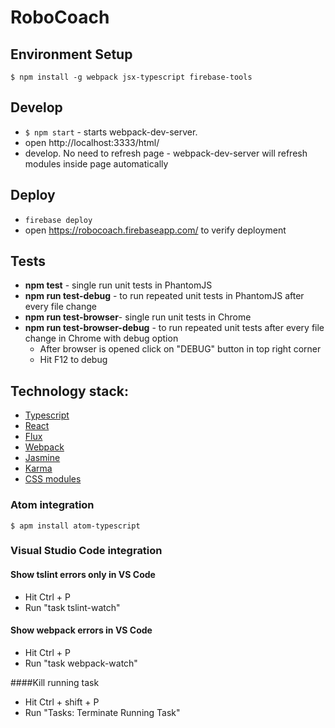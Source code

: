 ﻿# RoboCoach

## Environment Setup
```shell
$ npm install -g webpack jsx-typescript firebase-tools
```

## Develop
* `$ npm start` - starts webpack-dev-server.
* open http://localhost:3333/html/
* develop. No need to refresh page - webpack-dev-server will refresh modules inside page automatically

## Deploy
* `firebase deploy`
* open https://robocoach.firebaseapp.com/ to verify deployment


## Tests
* **npm test** - single run unit tests in PhantomJS
* **npm run test-debug** - to run repeated unit tests in PhantomJS after every file change
* **npm run test-browser**- single run unit tests in Chrome
* **npm run test-browser-debug** - to run repeated unit tests after every file change in Chrome with debug option
    * After browser is opened click on "DEBUG" button in top right corner
    * Hit F12 to debug


## Technology stack:
* [Typescript](https://github.com/Microsoft/TypeScript)
* [React](https://github.com/facebook/react)
* [Flux](https://github.com/facebook/flux)
* [Webpack](https://github.com/webpack/webpack)
* [Jasmine](https://github.com/jasmine/jasmine)
* [Karma](https://github.com/karma-runner/karma)
* [CSS modules](https://github.com/css-modules/css-modules)


### Atom integration
```shell
$ apm install atom-typescript
```

### Visual Studio Code integration
#### Show tslint errors only in VS Code
* Hit Ctrl + P
* Run "task tslint-watch"

#### Show webpack errors in VS Code
* Hit Ctrl + P
* Run "task webpack-watch"

####Kill running task
* Hit Ctrl + shift + P
* Run "Tasks: Terminate Running Task"
